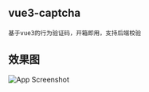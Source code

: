 ## vue3-captcha
```
基于vue3的行为验证码，开箱即用，支持后端校验
```

## 效果图
![App Screenshot](https://raw.githubusercontent.com/zxiaogong/vue3-captcha/feature/designsketch.gif)